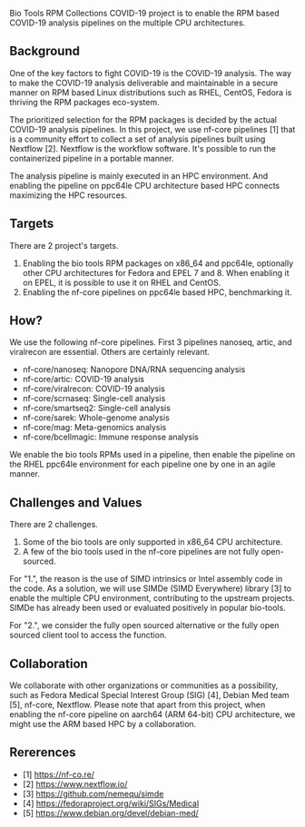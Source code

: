 Bio Tools RPM Collections COVID-19 project is to enable the RPM based COVID-19 analysis pipelines on the multiple CPU architectures.

## Background

One of the key factors to fight COVID-19 is the COVID-19 analysis.
The way to make the COVID-19 analysis deliverable and maintainable in a secure manner on RPM based Linux distributions such as RHEL, CentOS, Fedora is thriving the RPM packages eco-system.

The prioritized selection for the RPM packages is decided by the actual COVID-19 analysis pipelines. In this project, we use nf-core pipelines [1] that is a community effort to collect a set of analysis pipelines built using Nextflow [2]. Nextflow is the workflow software. It's possible to run the containerized pipeline in a portable manner.

The analysis pipeline is mainly executed in an HPC environment. And enabling the pipeline on ppc64le CPU architecture based HPC connects maximizing the HPC resources.

## Targets

There are 2 project's targets.
1. Enabling the bio tools RPM packages on x86_64 and ppc64le, optionally other CPU architectures for Fedora and EPEL 7 and 8. When enabling it on EPEL, it is possible to use it on RHEL and CentOS.
2. Enabling the nf-core pipelines on ppc64le based HPC, benchmarking it.

## How?

We use the following nf-core pipelines. First 3 pipelines nanoseq, artic, and viralrecon are essential. Others are certainly relevant.

* nf-core/nanoseq: Nanopore DNA/RNA sequencing analysis
* nf-core/artic: COVID-19 analysis
* nf-core/viralrecon: COVID-19 analysis
* nf-core/scrnaseq: Single-cell analysis
* nf-core/smartseq2: Single-cell analysis
* nf-core/sarek: Whole-genome analysis
* nf-core/mag: Meta-genomics analysis
* nf-core/bcellmagic: Immune response analysis

We enable the bio tools RPMs used in a pipeline, then enable the pipeline on the RHEL ppc64le environment for each pipeline one by one in an agile manner.

## Challenges and Values

There are 2 challenges.

1. Some of the bio tools are only supported in x86_64 CPU architecture.
2. A few of the bio tools used in the nf-core pipelines are not fully open-sourced.

For "1.", the reason is the use of SIMD intrinsics or Intel assembly code in the code.
As a solution, we will use SIMDe (SIMD Everywhere) library [3] to enable the multiple CPU environment, contributing to the upstream projects.
SIMDe has already been used or evaluated positively in popular bio-tools.

For "2.", we consider the fully open sourced alternative or the fully open sourced client tool to access the function.

## Collaboration

We collaborate with other organizations or communities as a possibility, such as Fedora Medical Special Interest Group (SIG) [4], Debian Med team [5], nf-core, Nextflow.
Please note that apart from this project, when enabling the nf-core pipeline on aarch64 (ARM 64-bit) CPU architecture, we might use the ARM based HPC by a collaboration.

## Rererences

* [1] https://nf-co.re/
* [2] https://www.nextflow.io/
* [3] https://github.com/nemequ/simde
* [4] https://fedoraproject.org/wiki/SIGs/Medical
* [5] https://www.debian.org/devel/debian-med/
